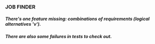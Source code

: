 ### JOB FINDER

##### There's one feature missing: combinations of requirements (logical alternatives 'v').

##### There are also some failures in tests to check out.
